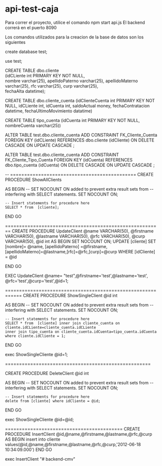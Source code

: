 # api-test-caja

Para correr el proyecto, utilice el comando npm start api.js
El backend correrá en el puerto 8090

Los comandos utilizados para la creacion de la base de datos son los siguientes

create database test;

use test;

CREATE TABLE dbo.cliente  
   (idCLiente int PRIMARY KEY NOT NULL,  
   nombre varchar(25),
   apellidoPaterno varchar(25),
   apellidoMaterno varchar(25),
   rfc varchar(25),
   curp varchar(25),  
   fechaAlta datetime);

CREATE TABLE dbo.cliente_cuenta
(idClienteCuenta int PRIMARY KEY NOT NULL,
idCLiente int, 
idCuenta int,
saldoActual money,
fechaContratacion datetime,
fechaUltimoMovimiento datatime)

CREATE TABLE tipo_cuenta
(idCuenta int PRIMARY KEY NOT NULL,
nombreCuenta varchar(25))

ALTER TABLE test.dbo.cliente_cuenta
   ADD CONSTRAINT FK_Cliente_Cuenta FOREIGN KEY (idCLiente)
      REFERENCES dbo.cliente (idCliente)
      ON DELETE CASCADE
      ON UPDATE CASCADE
;

ALTER TABLE test.dbo.cliente_cuenta
   ADD CONSTRAINT FK_Cliente_Tipo_Cuenta FOREIGN KEY (idCuenta)
      REFERENCES dbo.tipo_cuenta (idCuenta)
      ON DELETE CASCADE
      ON UPDATE CASCADE
;

-- =============================================
CREATE PROCEDURE ShowAllClients 
	
AS
BEGIN
	-- SET NOCOUNT ON added to prevent extra result sets from
	-- interfering with SELECT statements.
	SET NOCOUNT ON;

    -- Insert statements for procedure here
	SELECT * from  [cliente];

END
GO

========================================================
CREATE PROCEDURE UpdateClient
        	@name VARCHAR(50),
		@firstname VARCHAR(50),
		@lastname VARCHAR(50),
		@rfc VARCHAR(50),
		@curp VARCHAR(50),
		@id int
AS
BEGIN
	SET NOCOUNT ON;
	UPDATE [cliente] SET [nombre]= @name, [apellidoPaterno] =@firstname, [apellidoMaterno]=@lastname,[rfc]=@rfc,[curp]=@curp
	WHERE [idCliente] = @id
 
END
GO





EXEC UpdateClient @name= "test",@firstname='test',@lastname='test', @rfc='test',@curp='test',@id=1;

============================================================
CREATE PROCEDURE ShowSingleClient @id int
	
AS
BEGIN
	-- SET NOCOUNT ON added to prevent extra result sets from
	-- interfering with SELECT statements.
	SET NOCOUNT ON;

    -- Insert statements for procedure here
	SELECT * from  [cliente] inner join cliente_cuenta on cliente.idCLiente=cliente_cuenta.idCLiente
	inner join tipo_cuenta on cliente_cuenta.idCuenta=tipo_cuenta.idCuenta
	where cliente.idCliente = 1;
END
GO

exec ShowSingleCliente @id=1;

====================================================
 

CREATE PROCEDURE DeleteClient @id int
	
AS
BEGIN
	-- SET NOCOUNT ON added to prevent extra result sets from
	-- interfering with SELECT statements.
	SET NOCOUNT ON;

    -- Insert statements for procedure here
	delete from [cliente] where idCliente = @id;
END
GO

exec ShowSingleCliente @id=@id;

==========================================
CREATE PROCEDURE InsertClient @id,@name,@firstname,@lastname,@rfc,@curp
AS 
BEGIN
insert into cliente values(@id,@name,@firstname,@lastname,@rfc,@curp,'2012-06-18 10:34:09.000')
END 
GO

exec InsertClient 
"# backend-cmv" 
